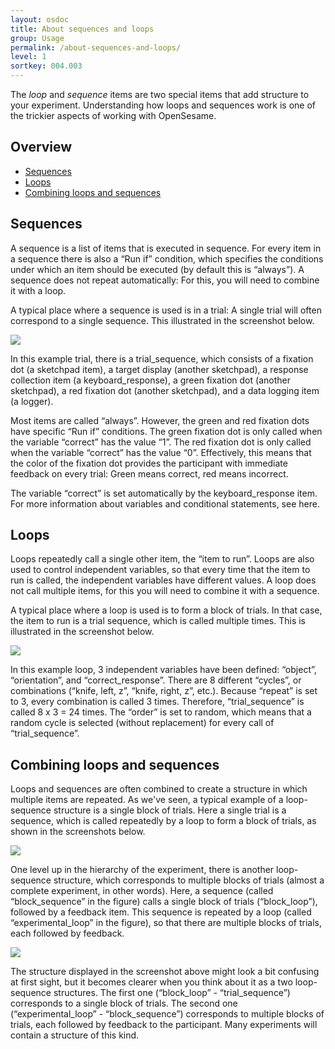 ```yaml
---
layout: osdoc
title: About sequences and loops
group: Usage
permalink: /about-sequences-and-loops/
level: 1
sortkey: 004.003
---
```


The *loop* and *sequence* items are two special items that add structure to your experiment. Understanding how loops and sequences work is one of the trickier aspects of working with OpenSesame.

Overview
--------

- [Sequences](#sequences)
- [Loops](#loops)
- [Combining loops and sequences](#combining)

Sequences <a id='sequences'></a>
---------

A sequence is a list of items that is executed in sequence. For every item in a sequence there is also a “Run if” condition, which specifies the conditions under which an item should be executed (by default this is “always”). A sequence does not repeat automatically: For this, you will need to combine it with a loop.

A typical place where a sequence is used is in a trial: A single trial will often correspond to a single sequence. This illustrated in the screenshot below.

![](/img/fig/fig4.3.1.png)

In this example trial, there is a trial_sequence, which consists of a fixation dot (a sketchpad item), a target display (another sketchpad), a response collection item (a keyboard_response), a green fixation dot (another sketchpad), a red fixation dot (another sketchpad), and a data logging item (a logger).

Most items are called “always”. However, the green and red fixation dots have specific “Run if” conditions. The green fixation dot is only called when the variable “correct” has the value “1”. The red fixation dot is only called when the variable “correct” has the value “0”. Effectively, this means that the color of the fixation dot provides the participant with immediate feedback on every trial: Green means correct, red means incorrect.

The variable “correct” is set automatically by the keyboard_response item. For more information about variables and conditional statements, see here.

Loops <a id='loops'></a>
-----

Loops repeatedly call a single other item, the “item to run”. Loops are also used to control independent variables, so that every time that the item to run is called, the independent variables have different values. A loop does not call multiple items, for this you will need to combine it with a sequence.

A typical place where a loop is used is to form a block of trials. In that case, the item to run is a trial sequence, which is called multiple times. This is illustrated in the screenshot below.

![](/img/fig/fig4.3.2.png)

In this example loop, 3 independent variables have been defined: “object”, “orientation”, and “correct_response”. There are 8 different “cycles”, or combinations (“knife, left, z”, “knife, right, z”, etc.). Because “repeat” is set to 3, every combination is called 3 times. Therefore, “trial_sequence” is called 8 x 3 = 24 times. The “order” is set to random, which means that a random cycle is selected (without replacement) for every call of “trial_sequence”.

Combining loops and sequences <a id='combining'></a>
-----------------------------

Loops and sequences are often combined to create a structure in which multiple items are repeated. As we've seen, a typical example of a loop-sequence structure is a single block of trials. Here a single trial is a sequence, which is called repeatedly by a loop to form a block of trials, as shown in the screenshots below.

![](/img/fig/fig4.3.3.png)

One level up in the hierarchy of the experiment, there is another loop-sequence structure, which corresponds to multiple blocks of trials (almost a complete experiment, in other words). Here, a sequence (called “block_sequence” in the figure) calls a single block of trials (“block_loop”), followed by a feedback item. This sequence is repeated by a loop (called “experimental_loop” in the figure), so that there are multiple blocks of trials, each followed by feedback.

![](/img/fig/fig4.3.4.png)

The structure displayed in the screenshot above might look a bit confusing at first sight, but it becomes clearer when you think about it as a two loop-sequence structures. The first one (“block_loop” - “trial_sequence”) corresponds to a single block of trials. The second one (“experimental_loop” - “block_sequence”) corresponds to multiple blocks of trials, each followed by feedback to the participant. Many experiments will contain a structure of this kind.

[timing]: TODO
